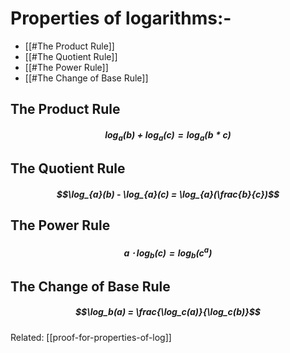 # Properties of logarithms:-
-  [[#The Product Rule]] 
-   [[#The Quotient Rule]]
-   [[#The Power Rule]]
-   [[#The Change of Base Rule]]

## The Product Rule
##### $$\log_{a}(b) + \log_{a}(c) = \log_{a}(b*c)$$

## The Quotient Rule
##### $$\log_{a}(b) - \log_{a}(c) = \log_{a}(\frac{b}{c})$$

## The Power Rule
##### $$a \cdot \log_b(c) = \log_b(c^a)$$

## The Change of Base Rule
##### $$\log_b(a) = \frac{\log_c(a)}{\log_c(b)}$$

Related: [[proof-for-properties-of-log]]